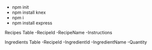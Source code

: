 - npm init
- npm install knex
- npm i
- npm install express

Recipes Table
-RecipeId
-RecipeName
-Instructions

Ingredients Table
-RecipeId
-IngredientId
-IngredientName
-Quantity